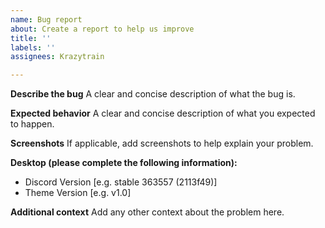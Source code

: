 ```yaml
---
name: Bug report
about: Create a report to help us improve
title: ''
labels: ''
assignees: Krazytrain

---
```


**Describe the bug**
A clear and concise description of what the bug is.

**Expected behavior**
A clear and concise description of what you expected to happen.

**Screenshots**
If applicable, add screenshots to help explain your problem.

**Desktop (please complete the following information):**
 - Discord Version [e.g. stable 363557 (2113f49)]
 - Theme Version [e.g. v1.0]

**Additional context**
Add any other context about the problem here.
